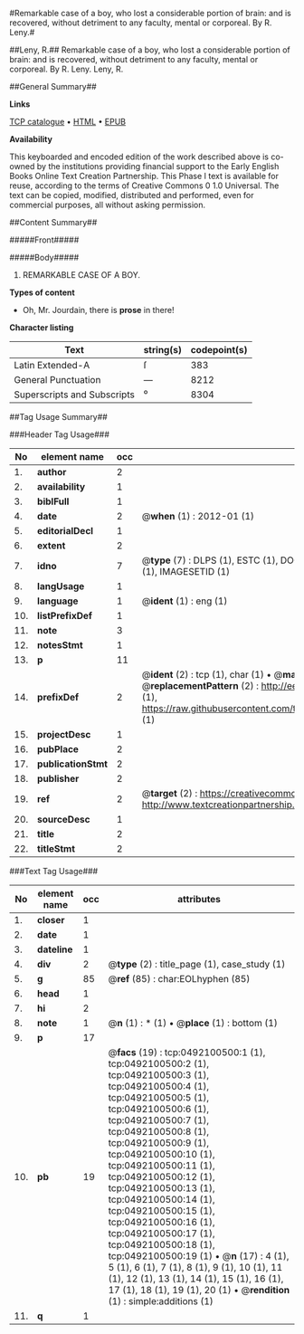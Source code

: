 #Remarkable case of a boy, who lost a considerable portion of brain: and is recovered, without detriment to any faculty, mental or corporeal. By R. Leny.#

##Leny, R.##
Remarkable case of a boy, who lost a considerable portion of brain: and is recovered, without detriment to any faculty, mental or corporeal. By R. Leny.
Leny, R.

##General Summary##

**Links**

[TCP catalogue](http://www.ota.ox.ac.uk/tcp/)  • 
[HTML](http://tei.it.ox.ac.uk/tcp/Texts-HTML/free/004/004778192.html)  • 
[EPUB](http://tei.it.ox.ac.uk/tcp/Texts-EPUB/free/004/004778192.epub)

**Availability**

This keyboarded and encoded edition of the
	       work described above is co-owned by the institutions
	       providing financial support to the Early English Books
	       Online Text Creation Partnership. This Phase I text is
	       available for reuse, according to the terms of Creative
	       Commons 0 1.0 Universal. The text can be copied,
	       modified, distributed and performed, even for
	       commercial purposes, all without asking permission.


##Content Summary##

#####Front#####

#####Body#####

1. REMARKABLE CASE OF A BOY.

**Types of content**

  * Oh, Mr. Jourdain, there is **prose** in there!

**Character listing**


|Text|string(s)|codepoint(s)|
|---|---|---|
|Latin Extended-A|ſ|383|
|General Punctuation|—|8212|
|Superscripts             and Subscripts|⁰|8304|

##Tag Usage Summary##

###Header Tag Usage###

|No|element name|occ|attributes|
|---|---|---|---|
|1.|__author__|2||
|2.|__availability__|1||
|3.|__biblFull__|1||
|4.|__date__|2| @__when__ (1) : 2012-01 (1)|
|5.|__editorialDecl__|1||
|6.|__extent__|2||
|7.|__idno__|7| @__type__ (7) : DLPS (1), ESTC (1), DOCNO (1), TCP (1), GALEDOCNO (1), CONTENTSET (1), IMAGESETID (1)|
|8.|__langUsage__|1||
|9.|__language__|1| @__ident__ (1) : eng (1)|
|10.|__listPrefixDef__|1||
|11.|__note__|3||
|12.|__notesStmt__|1||
|13.|__p__|11||
|14.|__prefixDef__|2| @__ident__ (2) : tcp (1), char (1)  •  @__matchPattern__ (2) : ([0-9\-]+):([0-9IVX]+) (1), (.+) (1)  •  @__replacementPattern__ (2) : http://eebo.chadwyck.com/downloadtiff?vid=$1&page=$2 (1), https://raw.githubusercontent.com/textcreationpartnership/Texts/master/tcpchars.xml#$1 (1)|
|15.|__projectDesc__|1||
|16.|__pubPlace__|2||
|17.|__publicationStmt__|2||
|18.|__publisher__|2||
|19.|__ref__|2| @__target__ (2) : https://creativecommons.org/publicdomain/zero/1.0/ (1), http://www.textcreationpartnership.org/docs/. (1)|
|20.|__sourceDesc__|1||
|21.|__title__|2||
|22.|__titleStmt__|2||


###Text Tag Usage###

|No|element name|occ|attributes|
|---|---|---|---|
|1.|__closer__|1||
|2.|__date__|1||
|3.|__dateline__|1||
|4.|__div__|2| @__type__ (2) : title_page (1), case_study (1)|
|5.|__g__|85| @__ref__ (85) : char:EOLhyphen (85)|
|6.|__head__|1||
|7.|__hi__|2||
|8.|__note__|1| @__n__ (1) : * (1)  •  @__place__ (1) : bottom (1)|
|9.|__p__|17||
|10.|__pb__|19| @__facs__ (19) : tcp:0492100500:1 (1), tcp:0492100500:2 (1), tcp:0492100500:3 (1), tcp:0492100500:4 (1), tcp:0492100500:5 (1), tcp:0492100500:6 (1), tcp:0492100500:7 (1), tcp:0492100500:8 (1), tcp:0492100500:9 (1), tcp:0492100500:10 (1), tcp:0492100500:11 (1), tcp:0492100500:12 (1), tcp:0492100500:13 (1), tcp:0492100500:14 (1), tcp:0492100500:15 (1), tcp:0492100500:16 (1), tcp:0492100500:17 (1), tcp:0492100500:18 (1), tcp:0492100500:19 (1)  •  @__n__ (17) : 4 (1), 5 (1), 6 (1), 7 (1), 8 (1), 9 (1), 10 (1), 11 (1), 12 (1), 13 (1), 14 (1), 15 (1), 16 (1), 17 (1), 18 (1), 19 (1), 20 (1)  •  @__rendition__ (1) : simple:additions (1)|
|11.|__q__|1||
